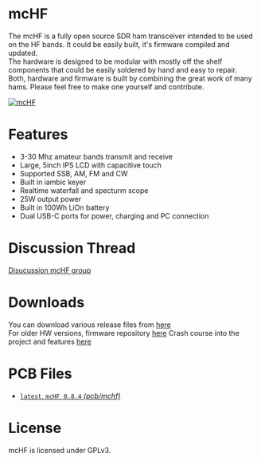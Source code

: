 # mcHF

The mcHF is a fully open source SDR ham transceiver intended to be used on the HF bands. It could be easily built, it's firmware compiled and updated.\
The hardware is designed to be modular with mostly off the shelf components that could be easily soldered by hand and easy to repair.\
Both, hardware and firmware is built by combining the great work of many hams. Please feel free to make one yourself and contribute.

[![mcHF](https://img.youtube.com/vi/kt2p1det-wE/0.jpg)](https://www.youtube.com/watch?v=kt2p1det-wE)

# Features

<ul>
  <li>3-30 Mhz amateur bands transmit and receive</li>
  <li>Large, 5inch IPS LCD with capacitive touch</li>
  <li>Supported SSB, AM, FM and CW</li>
  <li>Built in iambic keyer</li>
  <li>Realtime waterfall and specturm scope</li>
  <li>25W output power</li>
  <li>Built in 100Wh LiOn battery</li>
  <li>Dual USB-C ports for power, charging and PC connection</li>
</ul>

# Discussion Thread

[Disucussion mcHF group](https://groups.io/g/mcHF/)

# Downloads

You can download various release files from [here](http://www.m0nka.co.uk) \
For older HW versions, firmware repository  [here](https://github.com/df8oe/UHSDR)
Crash course into the project and features  [here](https://github.com/df8oe/UHSDR/wiki)
# PCB Files

 * [`latest`, `mcHF`, `0.8.4` *(pcb/mchf)*](./pcb/mchf)

# License

mcHF is licensed under GPLv3.
